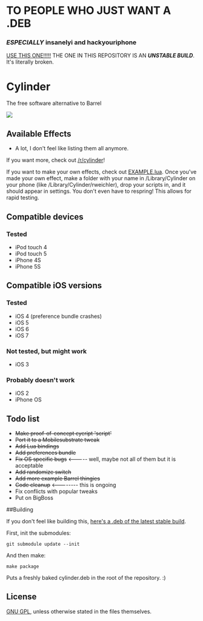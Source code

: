 # TO PEOPLE WHO JUST WANT A .DEB

### *ESPECIALLY* insanelyi and hackyouriphone

[USE THIS ONE!!!!!](http://r333d.com/repo/cylinder.php) THE ONE IN THIS REPOSITORY IS AN **_UNSTABLE BUILD_**. It's literally broken.


# Cylinder

The free software alternative to Barrel

![](https://raw2.github.com/rweichler/cylinder/master/code.png)

## Available Effects

* A lot, I don't feel like listing them all anymore.

If you want more, check out [/r/cylinder](http://reddit.com/r/cylinder)!

If you want to make your own effects, check out
[EXAMPLE.lua](https://github.com/rweichler/cylinder/blob/master/tweak/scripts/EXAMPLE.lua).
Once you've made your own effect, make a folder with
your name in /Library/Cylinder on your phone (like 
/Library/Cylinder/rweichler), drop your scripts in,
and it should appear in settings. You don't even have to
respring! This allows for rapid testing.


## Compatible devices

### Tested

* iPod touch 4
* iPod touch 5
* iPhone 4S
* iPhone 5S

## Compatible iOS versions

### Tested

* iOS 4 (preference bundle crashes)
* iOS 5
* iOS 6
* iOS 7

### Not tested, but might work

* iOS 3

### Probably doesn't work

* iOS 2
* iPhone OS

## Todo list

* ~~Make proof-of-concept cycript 'script'~~
* ~~Port it to a Mobilesubstrate tweak~~
* ~~Add Lua bindings~~
* ~~Add preferences bundle~~
* ~~Fix OS specific bugs~~ &lt;----- well, maybe not all of them but it is acceptable
* ~~Add randomize switch~~
* ~~Add more example Barrel thingies~~
* ~~Code cleanup~~ &lt;-------- this is ongoing
* Fix conflicts with popular tweaks
* Put on BigBoss

##Building

If you don't feel like building this, [here's a .deb of the latest stable build](http://r333d.com/repo/cylinder.php).

First, init the submodules:

```
git submodule update --init
```

And then make:

```
make package
```

Puts a freshly baked cylinder.deb in the root of the repository. :)

## License

[GNU GPL](https://github.com/rweichler/cylinder/blob/master/LICENSE), unless otherwise stated in the files themselves.
